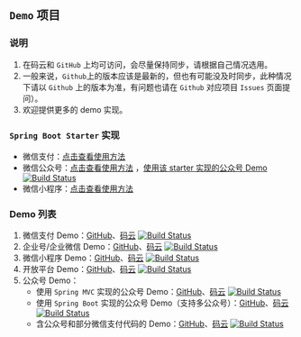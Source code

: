 ## `Demo` 项目

### 说明
1. 在码云和 `GitHub` 上均可访问，会尽量保持同步，请根据自己情况选用。
1. 一般来说，`Github`上的版本应该是最新的，但也有可能没及时同步，此种情况下请以 `Github` 上的版本为准，有问题也请在 `Github` 对应项目 `Issues` 页面提问）。
1. 欢迎提供更多的 demo 实现。

### `Spring Boot Starter` 实现
- 微信支付：[点击查看使用方法](https://github.com/Wechat-Group/WxJava/tree/master/spring-boot-starters/wx-java-pay-spring-boot-starter) 
- 微信公众号：[点击查看使用方法](https://github.com/Wechat-Group/WxJava/tree/master/spring-boot-starters/wx-java-mp-spring-boot-starter) ，[使用该 starter 实现的公众号 Demo](https://github.com/binarywang/wx-java-mp-demo) [![Build Status](https://travis-ci.org/binarywang/wx-java-mp-demo.svg?branch=master)](https://travis-ci.org/binarywang/wx-java-mp-demo)
- 微信小程序：[点击查看使用方法](https://github.com/Wechat-Group/WxJava/tree/master/spring-boot-starters/wx-java-miniapp-spring-boot-starter) 

### Demo 列表
1. 微信支付 Demo：[GitHub](http://github.com/binarywang/weixin-java-pay-demo)、[码云](http://gitee.com/binary/weixin-java-pay-demo) [![Build Status](https://travis-ci.org/binarywang/weixin-java-pay-demo.svg?branch=master)](https://travis-ci.org/binarywang/weixin-java-pay-demo)
1. 企业号/企业微信 Demo：[GitHub](http://github.com/binarywang/weixin-java-cp-demo)、[码云](http://gitee.com/binary/weixin-java-cp-demo) [![Build Status](https://travis-ci.org/binarywang/weixin-java-cp-demo.svg?branch=master)](https://travis-ci.org/binarywang/weixin-java-cp-demo)
1. 微信小程序 Demo：[GitHub](http://github.com/binarywang/weixin-java-miniapp-demo)、[码云](http://gitee.com/binary/weixin-java-miniapp-demo) [![Build Status](https://travis-ci.org/binarywang/weixin-java-miniapp-demo.svg?branch=master)](https://travis-ci.org/binarywang/weixin-java-miniapp-demo)
1. 开放平台 Demo：[GitHub](http://github.com/Wechat-Group/weixin-java-open-demo)、[码云](http://gitee.com/binary/weixin-java-open-demo) [![Build Status](https://travis-ci.org/Wechat-Group/weixin-java-open-demo.svg?branch=master)](https://travis-ci.org/Wechat-Group/weixin-java-open-demo)
1. 公众号 Demo：
	- 使用 `Spring MVC` 实现的公众号 Demo：[GitHub](http://github.com/binarywang/weixin-java-mp-demo-springmvc)、[码云](https://gitee.com/binary/weixin-java-mp-demo) [![Build Status](https://travis-ci.org/binarywang/weixin-java-mp-demo-springmvc.svg?branch=master)](https://travis-ci.org/binarywang/weixin-java-mp-demo-springmvc)
	- 使用 `Spring Boot` 实现的公众号 Demo（支持多公众号）：[GitHub](http://github.com/binarywang/weixin-java-mp-demo-springboot)、[码云](http://gitee.com/binary/weixin-java-mp-demo-springboot) [![Build Status](https://travis-ci.org/binarywang/weixin-java-mp-demo-springboot.svg?branch=master)](https://travis-ci.org/binarywang/weixin-java-mp-demo-springboot)  
	- 含公众号和部分微信支付代码的 Demo：[GitHub](http://github.com/Wechat-Group/weixin-java-demo-springmvc)、[码云](http://gitee.com/binary/weixin-java-tools-springmvc) [![Build Status](https://travis-ci.org/Wechat-Group/weixin-java-demo-springmvc.svg?branch=master)](https://travis-ci.org/Wechat-Group/weixin-java-demo-springmvc)
  
